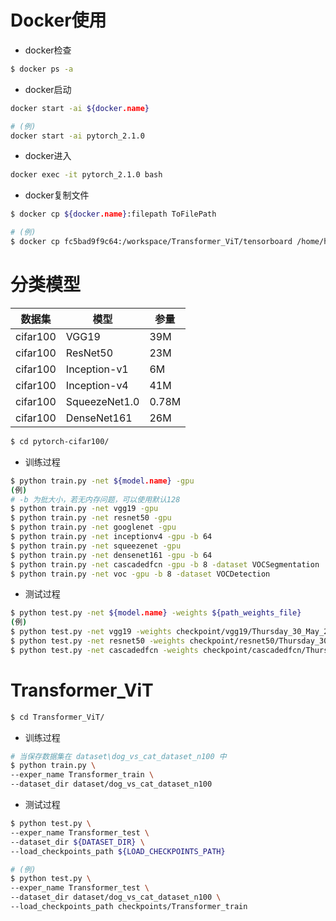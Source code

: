 # Docker使用
* docker检查
```sh
$ docker ps -a
```
* docker启动
```sh
docker start -ai ${docker.name}
```

```sh
# (例)
docker start -ai pytorch_2.1.0
```

* docker进入
```sh
docker exec -it pytorch_2.1.0 bash
```

* docker复制文件
```sh
$ docker cp ${docker.name}:filepath ToFilePath
```

```sh
# (例)
$ docker cp fc5bad9f9c64:/workspace/Transformer_ViT/tensorboard /home/huchenyu
```

# 分类模型

| 数据集 | 模型   | 参量|
|  ---  |  ---   | --- |
|cifar100|VGG19|39M|
|cifar100|ResNet50|23M|
|cifar100|Inception-v1|6M|
|cifar100|Inception-v4|41M|
|cifar100|SqueezeNet1.0|0.78M|
|cifar100|DenseNet161|26M|

```sh
$ cd pytorch-cifar100/
```
* 训练过程
```sh
$ python train.py -net ${model.name} -gpu
(例)
# -b 为批大小，若无内存问题，可以使用默认128
$ python train.py -net vgg19 -gpu
$ python train.py -net resnet50 -gpu
$ python train.py -net googlenet -gpu
$ python train.py -net inceptionv4 -gpu -b 64
$ python train.py -net squeezenet -gpu
$ python train.py -net densenet161 -gpu -b 64
$ python train.py -net cascadedfcn -gpu -b 8 -dataset VOCSegmentation
$ python train.py -net voc -gpu -b 8 -dataset VOCDetection
```

* 测试过程
```sh
$ python test.py -net ${model.name} -weights ${path_weights_file}
(例)
$ python test.py -net vgg19 -weights checkpoint/vgg19/Thursday_30_May_2024_05h_09m_34s/vgg19-200-regular.pth
$ python test.py -net resnet50 -weights checkpoint/resnet50/Thursday_30_May_2024_10h_13m_25s/resnet50-200-regular.pth
$ python test.py -net cascadedfcn -weights checkpoint/cascadedfcn/Thursday_27_June_2024_11h_49m_48s/cascadedfcn-10-regular.pth -b 8 -dataset VOCSegmentation
```

# Transformer_ViT

```sh
$ cd Transformer_ViT/
```

* 训练过程
```sh
# 当保存数据集在 dataset\dog_vs_cat_dataset_n100 中
$ python train.py \
--exper_name Transformer_train \
--dataset_dir dataset/dog_vs_cat_dataset_n100

```

* 测试过程
```sh
$ python test.py \
--exper_name Transformer_test \
--dataset_dir ${DATASET_DIR} \
--load_checkpoints_path ${LOAD_CHECKPOINTS_PATH}
```

```sh
# (例)
$ python test.py \
--exper_name Transformer_test \
--dataset_dir dataset/dog_vs_cat_dataset_n100 \
--load_checkpoints_path checkpoints/Transformer_train
```